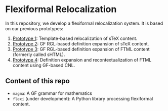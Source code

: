 # Flexiformal Relocalization

In this repository, we develop a flexiformal relocalization system.
It is based on our previous prototypes:

1. [Prototype 1](https://gitos.rrze.fau.de/voll-ki/fau/system/relocalization/): Template-based relocalization of sTeX content.
2. [Prototype 2](https://github.com/10S1/definitionexpansion/tree/main/sTeX): GF RGL-based definition expansion of sTeX content.
3. [Prototype 3](https://github.com/10S1/definitionexpansion/tree/main/sHTML): GF RGL-based definition expansion of FTML content (formerly called sHTML).
4. [Prototype 4](https://github.com/10S1/definitionexpansion/tree/main/cnltransforms): Definition expansion and recontextualization of FTML content using GF-based CNL.



## Content of this repo

* `magma`: A GF grammar for mathematics
* `flexi` (under development): A Python library processing flexiformal content.


